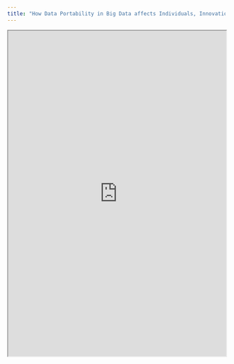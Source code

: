 ```yaml
---
title: "How Data Portability in Big Data affects Individuals, Innovation and Competition"
---
```




<iframe height="750" width="100%" src="https://ewelton.github.io/ktest/wiki.html#How%20Data%20Portability%20in%20Big%20Data%20affects%20Individuals,%20Innovation%20and%20Competition"></iframe>
